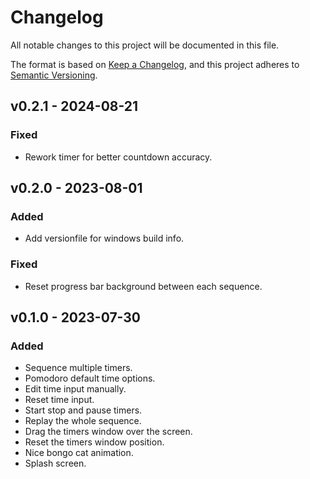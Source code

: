 # Changelog

All notable changes to this project will be documented in this file.

The format is based on [Keep a Changelog](https://keepachangelog.com/en/1.0.0/),
and this project adheres to [Semantic Versioning](https://semver.org/spec/v2.0.0.html).

## v0.2.1 - 2024-08-21

### Fixed

  - Rework timer for better countdown accuracy.

## v0.2.0 - 2023-08-01

### Added

  - Add versionfile for windows build info.

### Fixed

  - Reset progress bar background between each sequence.

## v0.1.0 - 2023-07-30

### Added

  - Sequence multiple timers.
  - Pomodoro default time options.
  - Edit time input manually.
  - Reset time input.
  - Start stop and pause timers.
  - Replay the whole sequence.
  - Drag the timers window over the screen.
  - Reset the timers window position.
  - Nice bongo cat animation.
  - Splash screen.
